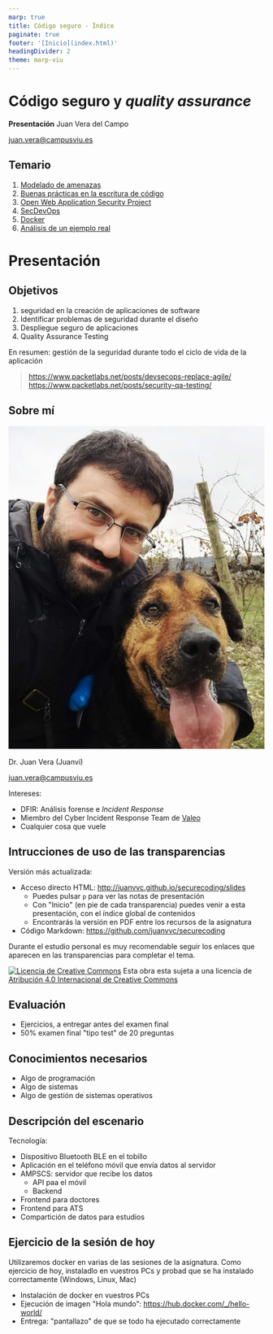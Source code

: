 ```yaml
---
marp: true
title: Código seguro - Índice
paginate: true
footer: '[Inicio](index.html)'
headingDivider: 2
theme: marp-viu
---
```


<style>
    /* You can add custom style here. VSCode supports this.
    Other editor might need these custom code in
    the YAML header: section: | */
</style>

# Código seguro y *quality assurance*
<!-- _class: first-slide -->

**Presentación**
Juan Vera del Campo

<juan.vera@campusviu.es>


## Temario
<!-- _class: cool-list -->

1. [Modelado de amenazas](01-threatmodeling.html)
2. [Buenas prácticas en la escritura de código](02-coding.html)
3. [Open Web Application Security Project](03-quality.html)
4. [SecDevOps](04-devsecops.pdf)
5. [Docker](05-docker.pdf)
6. [Análisis de un ejemplo real](07-ejemplo.html)

# Presentación
<!-- _class: lead -->

## Objetivos

1. seguridad en la creación de aplicaciones de software
1. Identificar problemas de seguridad durante el diseño
1. Despliegue seguro de aplicaciones
1. Quality Assurance Testing

En resumen: gestión de la seguridad durante todo el ciclo de vida de la aplicación

> https://www.packetlabs.net/posts/devsecops-replace-agile/
> https://www.packetlabs.net/posts/security-qa-testing/

## Sobre mí

![bg left:45%](images/juanvi.jpg)

Dr. Juan Vera (Juanvi)

juan.vera@campusviu.es

Intereses:

- DFIR: Análisis forense e *Incident Response*
- Miembro del Cyber Incident Response Team de [Valeo](https://es.wikipedia.org/wiki/Valeo)
- Cualquier cosa que vuele

## Intrucciones de uso de las transparencias
<!-- _class: smaller-font -->

Versión más actualizada:

- Acceso directo HTML: <http://juanvvc.github.io/securecoding/slides>
    - Puedes pulsar `p` para ver las notas de presentación
    - Con "Inicio" (en pie de cada transparencia) puedes venir a esta presentación, con el índice global de contenidos
    - Encontrarás la versión en PDF entre los recursos de la asignatura
- Código Markdown: <https://github.com/juanvvc/securecoding>

Durante el estudio personal es muy recomendable seguir los enlaces que aparecen en las transparencias para completar el tema.

[![Licencia de Creative Commons](https://i.creativecommons.org/l/by/4.0/88x31.png)](http://creativecommons.org/licenses/by/4.0/) Esta obra esta sujeta a una licencia de [Atribución 4.0 Internacional de Creative Commons](http://creativecommons.org/licenses/by/4.0/)

## Evaluación

- Ejercicios, a entregar antes del examen final
- 50% examen final "tipo test" de 20 preguntas

## Conocimientos necesarios

- Algo de programación
- Algo de sistemas
- Algo de gestión de sistemas operativos

## Descripción del escenario

Tecnología:

- Dispositivo Bluetooth BLE en el tobillo
- Aplicación en el teléfono móvil que envía datos al servidor
- AMPSCS: servidor que recibe los datos
    - API paa el móvil
    - Backend
- Frontend para doctores
- Frontend para ATS
- Compartición de datos para estudios

## Ejercicio de la sesión de hoy

Utilizaremos docker en varias de las sesiones de la asignatura. Como ejercicio de hoy, instaladlo en vuestros PCs y probad que se ha instalado correctamente (Windows, Linux, Mac)

- Instalación de docker en vuestros PCs
- Ejecución de imagen "Hola mundo": https://hub.docker.com/_/hello-world/
- Entrega: "pantallazo" de que se todo ha ejecutado correctamente


